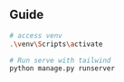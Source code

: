 ## Guide

```bash
# access venv
.\venv\Scripts\activate

# Run serve with tailwind
python manage.py runserver
```
